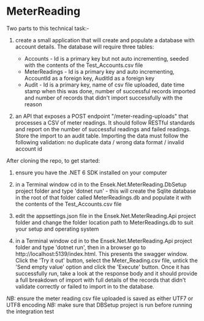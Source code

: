 # MeterReading

Two parts to this technical task:-

1. create a small application that will create and populate a database with account details. The database will require three tables:
   - Accounts - Id is a primary key but not auto incrementing, seeded with the contents of the Test_Accounts.csv file
   - MeterReadings - Id is a primary key and auto incrementing, AccountId as a foreign key, AuditId as a foreign key
   - Audit - Id is a primary key, name of csv file uploaded, date time stamp when this was done, number of successful records imported and number of records that didn't import successfully with the reason

2. an API that exposes a POST endpoint "/meter-reading-uploads" that processes a CSV of meter readings. It should follow RESTful standards and report on the number of successful readings and failed readings. Store the import to an audit table. Importing the data must follow the following validation: no duplicate data / wrong data format / invalid account id

After cloning the repo, to get started:
1. ensure you have the .NET 6 SDK installed on your computer

2. in a Terminal window cd in to the Ensek.Net.MeterReading.DbSetup project folder and type 'dotnet run' - this will create the Sqlite database in the root of that folder called MeterReadings.db and populate it with the contents of the Test_Accounts.csv file

3. edit the appsettings.json file in the Ensek.Net.MeterReading.Api project folder and change the folder location path to MeterReadings.db to suit your setup and operating system

4. in a Terminal window cd in to the Ensek.Net.MeterReading.Api project folder and type 'dotnet run', then in a browser go to http://localhost:5139/index.html. This presents the swagger window. Click the 'Try it out' button, select the Meter_Reading.csv file, untick the 'Send empty value' option and click the 'Execute' button. Once it has successfully run, take a look at the response body and it should provide a full breakdown of import with full details of the records that didn't validate correctly or failed to import in to the database.

*NB:* ensure the meter reading csv file uploaded is saved as either UTF7 or UTF8 encoding
*NB:* make sure that DBSetup project is run before running the integration test